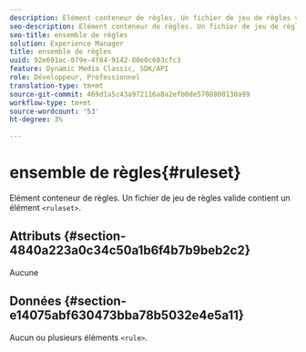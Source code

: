 ```yaml
---
description: Elément conteneur de règles. Un fichier de jeu de règles valide contient un élément <ensemble de règles>.
seo-description: Elément conteneur de règles. Un fichier de jeu de règles valide contient un élément <ensemble de règles>.
seo-title: ensemble de règles
solution: Experience Manager
title: ensemble de règles
uuid: 92e691ac-079e-4f84-9142-80e0c603cfc3
feature: Dynamic Media Classic, SDK/API
role: Développeur, Professionnel
translation-type: tm+mt
source-git-commit: 469d1a5c43a972116a8a2efb0de5708800130a99
workflow-type: tm+mt
source-wordcount: '53'
ht-degree: 3%

---
```



# ensemble de règles{#ruleset}

Elément conteneur de règles. Un fichier de jeu de règles valide contient un élément `<ruleset>`.

## Attributs {#section-4840a223a0c34c50a1b6f4b7b9beb2c2}

Aucune

## Données {#section-e14075abf630473bba78b5032e4e5a11}

Aucun ou plusieurs éléments `<rule>`.
